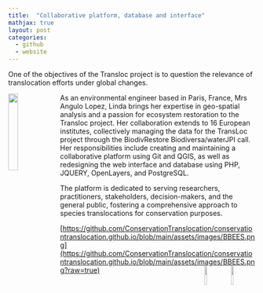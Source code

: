 ```yaml
---
title:  "Collaborative platform, database and interface"
mathjax: true
layout: post
categories: 
  - github
  - website
---
```


One of the objectives of the Transloc project is to question the relevance of translocation efforts under global changes. 

<img align="left" width="20%" height="20%" style="margin-right: 5px" src="https://github.com/ConservationTranslocation/conservationtranslocation.github.io/blob/main/assets/images/linda.png"> As an environmental engineer based in Paris, France, Mrs Angulo Lopez, Linda brings her expertise in geo-spatial analysis and a passion for ecosystem restoration to the Transloc project. Her collaboration extends to 16 European institutes, collectively managing the data for the TransLoc project through the BiodivRestore Biodiversa/waterJPI call. Her responsibilities include creating and maintaining a collaborative platform using Git and QGIS, as well as redesigning the web interface and database using PHP, JQUERY, OpenLayers, and PostgreSQL. 

The platform is dedicated to serving researchers, practitioners, stakeholders, decision-makers, and the general public, fostering a comprehensive approach to species translocations for conservation purposes.

[https://github.com/ConservationTranslocation/conservationtranslocation.github.io/blob/main/assets/images/BBEES.png](https://github.com/ConservationTranslocation/conservationtranslocation.github.io/blob/main/assets/images/BBEES.png?raw=true)
<img align="right" width="10%" height="10%" src="https://github.com/ConservationTranslocation/conservationtranslocation.github.io/blob/main/assets/images/CNRS.png">
<img align="right" width="10%" height="10%" src="https://github.com/ConservationTranslocation/conservationtranslocation.github.io/blob/main/assets/images/MNHN.png">
